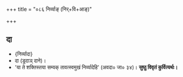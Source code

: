 +++
title = "०८६ निर्व्याङ् (निर्+वि+आङ्)"

+++

## दा
- {निर्व्यादा}
- दा (डुदाञ् दाने)।
- 'या ते शक्तिस्तया सम्यक् तावत्स्वमुखं निर्व्यादेहि' (अवदा० जा० ३४)। **सुष्ठु विवृतं कुर्वित्यर्थः।**
